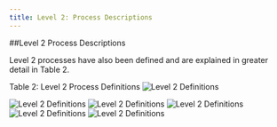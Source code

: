 ```yaml
---
title: Level 2: Process Descriptions
---
```


##Level 2 Process Descriptions

Level 2 processes have also been defined and are explained in greater detail in Table 2.

Table 2: Level 2 Process Definitions
<img src="{{site.baseurl}}/images/Processes_Level2Definitions1.png" alt="Level 2 Definitions">

<img src="{{site.baseurl}}/images/Processes_Level2Definitions2.png" alt="Level 2 Definitions">

<img src="{{site.baseurl}}/images/Processes_Level2Definitions3.png" alt="Level 2 Definitions">

<img src="{{site.baseurl}}/images/Processes_Level2Definitions4.png" alt="Level 2 Definitions">

<img src="{{site.baseurl}}/images/Processes_Level2Definitions5.png" alt="Level 2 Definitions">

<img src="{{site.baseurl}}/images/Processes_Level2Definitions6.png" alt="Level 2 Definitions">